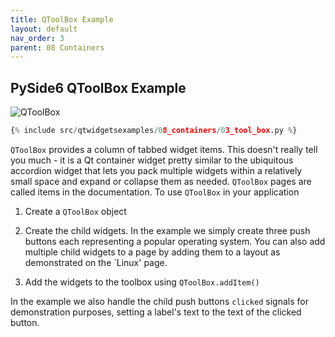 ```yaml
---
title: QToolBox Example
layout: default
nav_order: 3
parent: 08 Containers
---
```


## PySide6 QToolBox Example

![QToolBox](/blog/images/qtwidgetsexamples/08_containers/03_tool_box.png)

```python
{% include src/qtwidgetsexamples/08_containers/03_tool_box.py %}
```

`QToolBox` provides a column of tabbed widget items. This doesn't really tell you much - it is a Qt container widget pretty similar to the ubiquitous accordion widget that lets you pack multiple widgets within a relatively small space and expand or collapse them as needed. `QToolBox` pages are called items in the documentation. To use `QToolBox` in your application

1. Create a `QToolBox` object

2. Create the child widgets. In the example we simply create three push buttons each representing a popular operating system. You can also add multiple child widgets to a page by adding them to a layout as demonstrated on the `Linux' page.

3. Add the widgets to the toolbox using `QToolBox.addItem()`

In the example we also handle the child push buttons `clicked` signals for demonstration purposes, setting a label's text to the text of the clicked button.